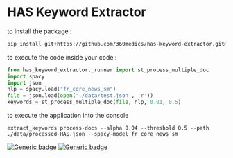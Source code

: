 # HAS Keyword Extractor
to install the package : 
```bash
pip install git+https://github.com/360medics/has-keyword-extractor.git@master
```


to execute the code inside your code :
```python
from has_keyword_extractor._runner import st_process_multiple_doc
import spacy
import json
nlp = spacy.load("fr_core_news_sm")
file = json.load(open('./data/test.json', 'r'))
keywords = st_process_multiple_doc(file, nlp, 0.01, 0.5)
```

to execute the application into the console
```shell
extract_keywords process-docs --alpha 0.04 --threshold 0.5 --path ./data/processed-HAS.json --spacy-model fr_core_news_sm
```

[![Generic badge](https://img.shields.io/badge/python-3.8-green.svg)](https://shields.io/)
[![Generic badge](https://img.shields.io/badge/python-3.9-green.svg)](https://shields.io/)